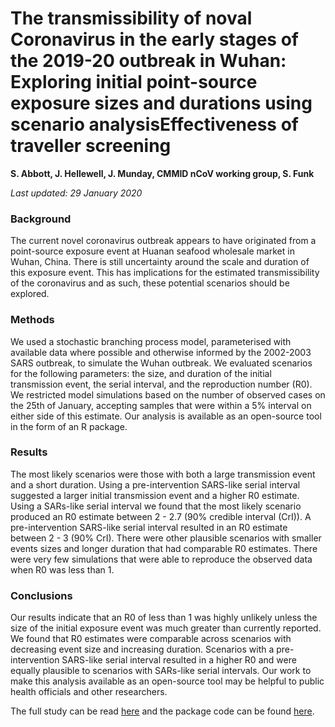 # The transmissibility of noval Coronavirus in the early stages of the 2019-20 outbreak in Wuhan: Exploring initial point-source exposure sizes and durations using scenario analysisEffectiveness of traveller screening

**S. Abbott, J. Hellewell, J. Munday, CMMID nCoV working group, S. Funk**

*Last updated: 29 January 2020*

### Background

The current novel coronavirus outbreak appears to have originated from a point-source exposure event at Huanan seafood wholesale market in Wuhan, China. There is still uncertainty around the scale and duration of this exposure event. This has implications for the estimated transmissibility of the coronavirus and as such, these potential scenarios should be explored. 

### Methods

We used a stochastic branching process model, parameterised with available data where possible and otherwise informed by the 2002-2003 SARS outbreak, to simulate the Wuhan outbreak. We evaluated scenarios for the following parameters: the size, and duration of the initial transmission event, the serial interval, and the reproduction number (R0). We restricted model simulations based on the number of observed cases on the 25th of January, accepting samples that were within a 5% interval on either side of this estimate. Our analysis is available as an open-source tool in the form of an R package.

### Results

The most likely scenarios were those with both a large transmission event and a short duration. Using a pre-intervention SARS-like serial interval suggested a larger initial transmission event and a higher R0 estimate. Using a SARs-like serial interval we found that the most likely scenario produced an R0 estimate between 2 - 2.7 (90% credible interval (CrI)). A pre-intervention SARS-like serial interval resulted in an R0 estimate between 2 - 3 (90% CrI). There were other plausible scenarios with smaller events sizes and longer duration that had comparable R0 estimates. There were very few simulations that were able to reproduce the observed data when R0 was less than 1. 

### Conclusions

Our results indicate that an R0 of less than 1 was highly unlikely unless the size of the initial exposure event was much greater than currently reported. We found that R0 estimates were comparable across scenarios with decreasing event size and increasing duration. Scenarios with a pre-intervention SARS-like serial interval resulted in a higher R0 and were equally plausible to scenarios with SARs-like serial intervals. Our work to make this analysis available as an open-source tool may be helpful to public health officials and other researchers.


The full study can be read [here](https://epiforecasts.io/WuhanSeedingVsTransmission/articles/output.html) and the package code can be found [here](https://github.com/epiforecasts/WuhanSeedingVsTransmission).

